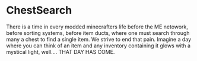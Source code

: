 ChestSearch
===========

There is a time in every modded minecrafters life before the ME netowork, before sorting systems, before item ducts, where one must search through many a chest to find a single item. We strive to end that pain. Imagine a day where you can think of an item and any inventory containing it glows with a mystical light, well.... THAT DAY HAS COME.
